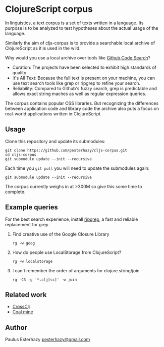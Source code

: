 # ClojureScript corpus

In linguistics, a text corpus is a set of texts written in a language. Its purpose is to be analyzed to test hypotheses about the actual usage of the language.

Similarly the aim of cljs-corpus is to provide a searchable local archive of ClojureScript as it is used in the wild.

Why would you use a local archive over tools like [Github Code Search](https://github.com/search/advanced)?

- Curation: The projects have been selected to exhibit high standards of quality
- It's All Text: Because the full text is present on your machine, you can use text search tools like grep or ripgrep to refine your search.
- Reliability: Compared to Github's fuzzy search, grep is predictable and allows exact string maches as well as regular expression queries.

The corpus contains popular OSS libraries. But recognizing the differences between application code and library code the archive also puts a focus on real-world applications written in ClojureScript.

## Usage

Clone this repository and update its submodules:

```
git clone https://github.com/pesterhazy/cljs-corpus.git
cd cljs-corpus
git submodule update --init --recursive
```

Each time you `git pull` you will need to update the submodules again:

```
git submodule update --init --recursive
```

The corpus currently weighs in at >300M so give this some time to complete.

## Example queries

For the best search experience, install [ripgrep](https://github.com/BurntSushi/ripgrep), a fast and reliable replacement for grep.

1. Find creative use of the Google Closure Library

    ```
    rg -w goog
    ```

1. How do people use LocalStorage from ClojureScript?

    ```
    rg -w localstorage
    ```

1. I can't remember the order of arguments for clojure.string/join

    ```
    rg -C3 -g '*.clj[sc]' -w join
    ```

## Related work

- [CrossClj](https://crossclj.info/)
- [Coal mine](https://github.com/mfikes/coal-mine)

## Author

Paulus Esterhazy <pesterhazy@gmail.com>
